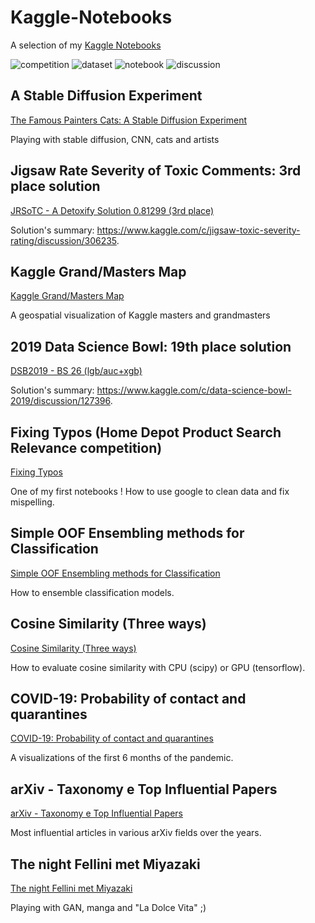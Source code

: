 # Kaggle-Notebooks
A selection of my [Kaggle Notebooks](https://www.kaggle.com/steubk)

![competition](https://road-to-kaggle-grandmaster.vercel.app/api/badges/steubk/competition)
![dataset](https://road-to-kaggle-grandmaster.vercel.app/api/badges/steubk/dataset)
![notebook](https://road-to-kaggle-grandmaster.vercel.app/api/badges/steubk/notebook)
![discussion](https://road-to-kaggle-grandmaster.vercel.app/api/badges/steubk/discussion)


## A Stable Diffusion Experiment
[The Famous Painters Cats: A Stable Diffusion Experiment](https://www.kaggle.com/code/steubk/a-stable-diffusion-experiment/) 

Playing with stable diffusion, CNN, cats and artists

## Jigsaw Rate Severity of Toxic Comments: 3rd place solution  
[JRSoTC - A Detoxify Solution 0.81299 (3rd place)](https://www.kaggle.com/code/steubk/jrsotc-a-detoxify-solution-0-81299-3rd-place) 

Solution's summary: https://www.kaggle.com/c/jigsaw-toxic-severity-rating/discussion/306235.


## Kaggle Grand/Masters Map
[Kaggle Grand/Masters Map](https://www.kaggle.com/steubk/kaggle-grand-masters-map) 

A geospatial visualization of Kaggle masters and grandmasters

## 2019 Data Science Bowl: 19th place solution 
[DSB2019 - BS 26 (lgb/auc+xgb)](https://www.kaggle.com/steubk/dsb2019-bs-26-lgb-auc-xgb)

Solution's summary: https://www.kaggle.com/c/data-science-bowl-2019/discussion/127396.

## Fixing Typos (Home Depot Product Search Relevance competition)
[Fixing Typos](https://www.kaggle.com/steubk/fixing-typos)

One of my first notebooks ! How to use google to clean data and fix mispelling. 

## Simple OOF Ensembling methods for Classification
[Simple OOF Ensembling methods for Classification](https://www.kaggle.com/steubk/simple-oof-ensembling-methods-for-classification)

How to ensemble classification models.

## Cosine Similarity (Three ways)
[Cosine Similarity (Three ways)](https://www.kaggle.com/steubk/cosine-similarity-three-ways)

How to evaluate cosine similarity with CPU (scipy) or GPU (tensorflow). 

## COVID-19: Probability of contact and quarantines
[COVID-19: Probability of contact and quarantines](https://www.kaggle.com/steubk/covid-19-probability-of-contact-and-quarantines)

A visualizations of the first 6 months of the pandemic.

## arXiv - Taxonomy e Top Influential Papers
[arXiv - Taxonomy e Top Influential Papers](https://www.kaggle.com/steubk/arxiv-taxonomy-e-top-influential-papers)

Most influential articles in various arXiv fields over the years.

## The night Fellini met Miyazaki 
[The night Fellini met Miyazaki](https://www.kaggle.com/steubk/the-night-fellini-met-miyazaki)

Playing with GAN, manga and "La Dolce Vita" ;)
